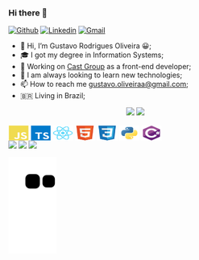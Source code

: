 ### Hi there 👋

[![Github](https://img.shields.io/badge/-Github-000?style=flat-square&logo=Github&logoColor=white)](https://github.com/Gustavo-R-Oliveira)
[![Linkedin](https://img.shields.io/badge/-LinkedIn-blue?style=flat-square&logo=Linkedin&logoColor=white)](https://www.linkedin.com/in/gustavo-rodrigues-oliveira/)
[![Gmail](http://img.shields.io/badge/-Gmail-8e24aa?style=flat-square&logo=Gmail&logoColor=white)](mailto:gustavo.oliveiraa@gmail.com)

- 👋 Hi, I’m Gustavo Rodrigues Oliveira 😀;
- 🎓 I got my degree in Information Systems;
- 💼 Working on [Cast Group](https://www.castgroup.com.br/) as a front-end developer;
- 🔧 I am always looking to learn new technologies;
- 📫 How to reach me gustavo.oliveiraa@gmail.com;
- 🇧🇷  Living in Brazil;
<!-- PODE MUDAR O TEMA DAS IMG DA DIV ABAIXO ATRAVÉS DO https://github.com/anuraghazra/github-readme-stats -->
<!-- <div style="display: flex;
    justify-content: center;
    flex-direction: row;
    align-items: center;
    gap: 1rem;"> -->
<div align="center">
  <img style="height:12rem" src="https://github-readme-stats.vercel.app/api?username=Gustavo-R-Oliveira&show_icons=true&theme=dracula&include_all_commits=true&count_private=true"/>
  <img style="height:12rem" src="https://github-readme-stats.vercel.app/api/top-langs/?username=Gustavo-R-Oliveira&layout=compact&langs_count=7&theme=dracula"/>
</div>
  
  </div>
<div style="display: inline_block"><br>
  <img align="center" alt="Gustavo-Js" height="30" width="40" src="https://raw.githubusercontent.com/devicons/devicon/master/icons/javascript/javascript-plain.svg">
  <img align="center" alt="Gustavo-Ts" height="30" width="40" src="https://raw.githubusercontent.com/devicons/devicon/master/icons/typescript/typescript-plain.svg">
  <img align="center" alt="Gustavo-React" height="30" width="40" src="https://raw.githubusercontent.com/devicons/devicon/master/icons/react/react-original.svg">
  <img align="center" alt="Gustavo-HTML" height="30" width="40" src="https://raw.githubusercontent.com/devicons/devicon/master/icons/html5/html5-original.svg">
  <img align="center" alt="Gustavo-CSS" height="30" width="40" src="https://raw.githubusercontent.com/devicons/devicon/master/icons/css3/css3-original.svg">
  <img align="center" alt="Gustavo-Python" height="30" width="40" src="https://raw.githubusercontent.com/devicons/devicon/master/icons/python/python-original.svg">
  <img align="center" alt="Gustavo-Csharp" height="30" width="40" src="https://raw.githubusercontent.com/devicons/devicon/master/icons/csharp/csharp-original.svg">
</div>
 
<div>
  <a href="https://instagram.com/rafaballerini" target="_blank"><img src="https://img.shields.io/badge/-Instagram-%23E4405F?style=for-the-badge&logo=instagram&logoColor=white" target="_blank"></a>
  <a href = "mailto:contatorafaballerini@gmail.com"><img src="https://img.shields.io/badge/-Gmail-%23333?style=for-the-badge&logo=gmail&logoColor=white" target="_blank"></a>
  <a href="https://www.linkedin.com/in/rafaella-ballerini-45875016a" target="_blank"><img src="https://img.shields.io/badge/-LinkedIn-%230077B5?style=for-the-badge&logo=linkedin&logoColor=white" target="_blank"></a> 
</div>

![Snake animation](https://github.com/Gustavo-R-Oliveira/Gustavo-R-Oliveira/blob/output/github-contribution-grid-snake.svg)
